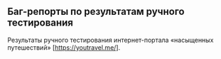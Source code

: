 ## Баг-репорты по результатам ручного тестирования

Результаты ручного тестирования интернет-портала «насыщенных путешествий» [https://youtravel.me/].
